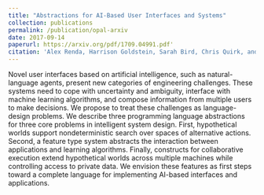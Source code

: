 ```yaml
---
title: "Abstractions for AI-Based User Interfaces and Systems"
collection: publications
permalink: /publication/opal-arxiv
date: 2017-09-14
paperurl: https://arxiv.org/pdf/1709.04991.pdf'
citation: 'Alex Renda, Harrison Goldstein, Sarah Bird, Chris Quirk, and Adrian Sampson.'
---
```


Novel user interfaces based on artificial intelligence, such as natural-language agents, present new categories of engineering challenges. These systems need to cope with uncertainty and ambiguity, interface with machine learning algorithms, and compose information from multiple users to make decisions. We propose to treat these challenges as language-design problems. We describe three programming language abstractions for three core problems in intelligent system design. First, hypothetical worlds support nondeterministic search over spaces of alternative actions. Second, a feature type system abstracts the interaction between applications and learning algorithms. Finally, constructs for collaborative execution extend hypothetical worlds across multiple machines while controlling access to private data. We envision these features as first steps toward a complete language for implementing AI-based interfaces and applications.
